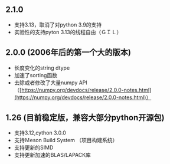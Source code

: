 ## 2.1.0
* 支持3.13，取消了对python 3.9的支持
* 实验性的支持pyton 3.13的线程自由（ＧＩＬ）

## 2.0.0 (2006年后的第一个大的版本)
* 长度变化的string dtype
* 加速了sorting函数
* 去除或者修改了大量numpy API　（[https://numpy.org/devdocs/release/2.0.0-notes.html](https://numpy.org/devdocs/release/2.0.0-notes.html)）

## 1.26 (目前稳定版，兼容大部分python开源包)
* 支持3.12,cython 3.0.0
* 支持Ｍeson Build System （项目构建系统）
* 支持更新的SIMD
* 支持更新加速的BLAS/LAPACK库
